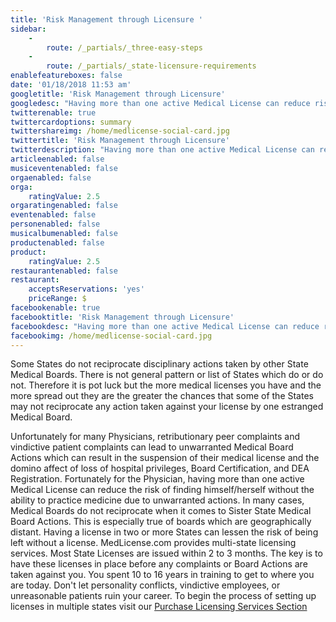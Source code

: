 ```yaml
---
title: 'Risk Management through Licensure '
sidebar:
    -
        route: /_partials/_three-easy-steps
    -
        route: /_partials/_state-licensure-requirements
enablefeatureboxes: false
date: '01/18/2018 11:53 am'
googletitle: 'Risk Management through Licensure'
googledesc: "Having more than one active Medical License can reduce risk of finding yourself without the ability to practice medicine due to unwarranted actions. You spent years in training to get to where you are. Don't let personality conflicts, vindictive employees, or unreasonable patients ruin your career.\r\n"
twitterenable: true
twittercardoptions: summary
twittershareimg: /home/medlicense-social-card.jpg
twittertitle: 'Risk Management through Licensure'
twitterdescription: "Having more than one active Medical License can reduce risk of finding yourself without the ability to practice medicine due to unwarranted actions. You spent years in training to get to where you are. Don't let personality conflicts, vindictive employees, or unreasonable patients ruin your career.\r\n"
articleenabled: false
musiceventenabled: false
orgaenabled: false
orga:
    ratingValue: 2.5
orgaratingenabled: false
eventenabled: false
personenabled: false
musicalbumenabled: false
productenabled: false
product:
    ratingValue: 2.5
restaurantenabled: false
restaurant:
    acceptsReservations: 'yes'
    priceRange: $
facebookenable: true
facebooktitle: 'Risk Management through Licensure'
facebookdesc: "Having more than one active Medical License can reduce risk of finding yourself without the ability to practice medicine due to unwarranted actions. You spent years in training to get to where you are. Don't let personality conflicts, vindictive employees, or unreasonable patients ruin your career.\r\n"
facebookimg: /home/medlicense-social-card.jpg
---
```


<p>Some States do not reciprocate disciplinary actions taken by other State Medical Boards. There is not general pattern or list of States which do or do not. Therefore it is pot luck but the more medical licenses you have and the more spread out they are the greater the chances that some of the States may not reciprocate any action taken against your license by one estranged Medical Board.</p>
<p>Unfortunately for many Physicians, retributionary peer complaints and vindictive patient complaints can lead to unwarranted Medical Board Actions which can result in the suspension of their medical license and the domino affect of loss of hospital privileges, Board Certification, and DEA Registration. Fortunately for the Physician, having more than one active Medical License can reduce the risk of finding himself/herself without the ability to practice medicine due to unwarranted actions. In many cases, Medical Boards do not reciprocate when it comes to Sister State Medical Board Actions. This is especially true of boards which are geographically distant. Having a license in two or more States can lessen the risk of being left without a license. MedLicense.com provides multi-state licensing services. Most State Licenses are issued within 2 to 3 months. The key is to have these licenses in place before any complaints or Board Actions are taken against you. You spent 10 to 16 years in training to get to where you are today. Don't let personality conflicts, vindictive employees, or unreasonable patients ruin your career. To begin the process of setting up licenses in multiple states visit our <a href="../../../../pricing">Purchase Licensing Services Section</a></p>